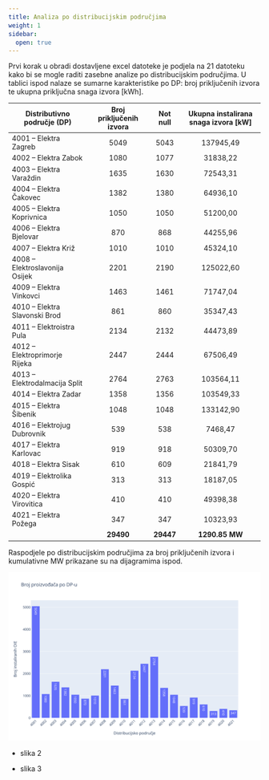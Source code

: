 ```yaml
---
title: Analiza po distribucijskim područjima 
weight: 1
sidebar:
  open: true
---
```


Prvi korak u obradi dostavljene excel datoteke je podjela na 21 datoteku kako 
bi se mogle raditi zasebne analize po distribucijskim područjima. U tablici 
ispod nalaze se sumarne karakteristike po DP: broj priključenih izvora te 
ukupna priključna snaga izvora [kWh].

| Distributivno područje (DP)    | Broj priključenih izvora | Not null  | Ukupna instalirana snaga izvora [kW] |
| ------------------------------ | :----------------------: | :-------: | :----------------------------------: |
| 4001 – Elektra Zagreb          | 5049                     | 5043      | 137945,49                            |
| 4002 – Elektra Zabok           | 1080                     | 1077      | 31838,22                             |
| 4003 – Elektra Varaždin        | 1635                     | 1630      | 72543,31                             |
| 4004 – Elektra Čakovec         | 1382                     | 1380      | 64936,10                             |
| 4005 – Elektra Koprivnica      | 1050                     | 1050      | 51200,00                             |
| 4006 – Elektra Bjelovar        | 870                      | 868       | 44255,96                             |
| 4007 – Elektra Križ            | 1010                     | 1010      | 45324,10                             |
| 4008 – Elektroslavonija Osijek | 2201                     | 2190      | 125022,60                            |
| 4009 – Elektra Vinkovci        | 1463                     | 1461      | 71747,04                             |
| 4010 – Elektra Slavonski Brod  | 861                      | 860       | 35347,43                             |
| 4011 – Elektroistra Pula       | 2134                     | 2132      | 44473,89                             |
| 4012 – Elektroprimorje Rijeka  | 2447                     | 2444      | 67506,49                             |
| 4013 – Elektrodalmacija Split  | 2764                     | 2763      | 103564,11                            |
| 4014 – Elektra Zadar           | 1358                     | 1356      | 103549,33                            |
| 4015 – Elektra Šibenik         | 1048                     | 1048      | 133142,90                            |
| 4016 – Elektrojug Dubrovnik    | 539                      | 538       | 7468,47                              |
| 4017 – Elektra Karlovac        | 919                      | 918       | 50309,70                             |
| 4018 – Elektra Sisak           | 610                      | 609       | 21841,79                             |
| 4019 – Elektrolika Gospić      | 313                      | 313       | 18187,05                             |
| 4020 – Elektra Virovitica      | 410                      | 410       | 49398,38                             |
| 4021 – Elektra Požega          | 347                      | 347       | 10323,93                             |
|                                | **29490**                | **29447** | **1290.85** **MW**                   |

Raspodjele po distribucijskim područjima za broj priključenih izvora i kumulativne MW prikazane su na dijagramima ispod.

![Raspodjela proizvođača po distribucijskim područjima](broj-proizvodaca-po-dp.svg "Raspodjela proizvođača po distribucijskim područjima")


- slika 2


- slika 3
